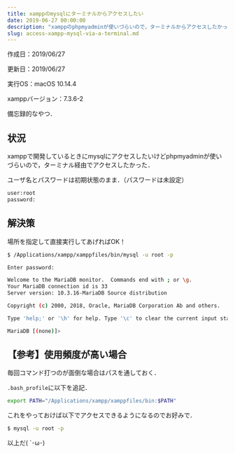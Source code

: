 ```yaml
---
title: xamppのmysqlにターミナルからアクセスしたい
date: 2019-06-27 00:00:00
description: "xamppのphpmyadminが使いづらいので，ターミナルからアクセスしたかった．"
slug: access-xampp-mysql-via-a-terminal.md
---
```


作成日：2019/06/27

更新日：2019/06/27

実行OS：macOS 10.14.4

xamppバージョン：7.3.6-2

備忘録的なやつ．

## **状況**

xamppで開発しているときにmysqlにアクセスしたいけどphpmyadminが使いづらいので，ターミナル経由でアクセスしたかった．

ユーザ名とパスワードは初期状態のまま．（パスワードは未設定）

```bash
user:root
password:
```

## **解決策**

場所を指定して直接実行してあげればOK！
```bash
$ /Applications/xampp/xamppfiles/bin/mysql -u root -p

Enter password:

Welcome to the MariaDB monitor.  Commands end with ; or \g.
Your MariaDB connection id is 33
Server version: 10.3.16-MariaDB Source distribution

Copyright (c) 2000, 2018, Oracle, MariaDB Corporation Ab and others.

Type 'help;' or '\h' for help. Type '\c' to clear the current input statement.

MariaDB [(none)]>
```

## **【参考】使用頻度が高い場合**

毎回コマンド打つのが面倒な場合はパスを通しておく．

`.bash_profile`に以下を追記．
```bash
export PATH="/Applications/xampp/xamppfiles/bin:$PATH"
```

これをやっておけば以下でアクセスできるようになるのでお好みで．
```bash
$ mysql -u root -p
```

以上だ( `･ω･)
